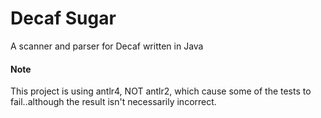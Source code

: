 Decaf Sugar
=============

A scanner and parser for Decaf written in Java

#### Note

This project is using antlr4, NOT antlr2, which cause some of the tests to fail..although the result isn't necessarily incorrect.